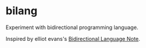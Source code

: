 # bilang

Experiment with bidirectional programming language.

Inspired by elliot evans's [Bidirectional Language Note](https://vezwork.github.io/polylab/dist/demo/bidirectionalParse/).
